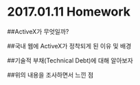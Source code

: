 
2017.01.11 Homework
===================

##ActiveX가 무엇일까?





##국내 웹에 ActiveX가 정착되게 된 이유 및 배경



##기술적 부채(Technical Debt)에 대해 알아보자



##위의 내용을 조사하면서 느낀 점
